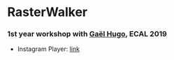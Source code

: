 
# RasterWalker
### 1st year workshop with [Gaël Hugo](https://github.com/gaelhugo), ECAL 2019
 - Instagram Player: [link](/instagram-player)
